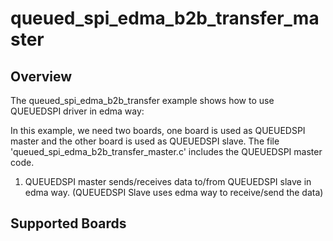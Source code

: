 # queued_spi_edma_b2b_transfer_master

## Overview
The queued_spi_edma_b2b_transfer example shows how to use QUEUEDSPI driver in edma way:

In this example, we need two boards, one board is used as QUEUEDSPI master and the other board is used as QUEUEDSPI slave.
The file 'queued_spi_edma_b2b_transfer_master.c' includes the QUEUEDSPI master code.

1. QUEUEDSPI master sends/receives data to/from QUEUEDSPI slave in edma way. (QUEUEDSPI Slave uses edma way to receive/send the data)

## Supported Boards
